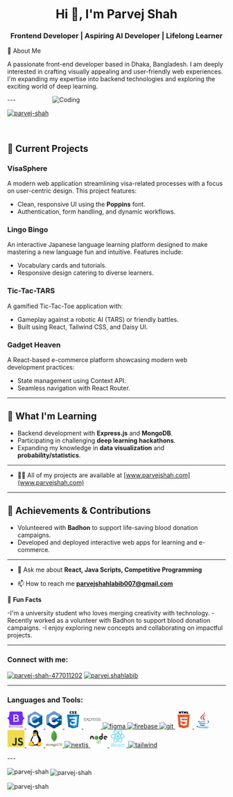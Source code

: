 <h1 align="center">Hi 👋, I'm Parvej Shah</h1>
<h3 align="center">Frontend Developer | Aspiring AI Developer | Lifelong Learner</h3
---

## 🚀 About Me

A passionate front-end developer based in Dhaka, Bangladesh. I am deeply interested in crafting visually appealing and user-friendly web experiences. I'm expanding my expertise into backend technologies and exploring the exciting world of deep learning.

<img align="right" alt="Coding" width="400" src="https://cdn.dribbble.com/users/1162077/screenshots/3848914/programmer.gif"/>
---                                                                                  
<p align="left"> <a href="https://github.com/ryo-ma/github-profile-trophy"><img src="https://github-profile-trophy.vercel.app/?username=parvej-shah" alt="parvej-shah" /></a> </p>

<p align="left"> <a href="https://twitter.com/" target="blank"><img src="https://img.shields.io/twitter/follow/?logo=twitter&style=for-the-badge" alt="" /></a> </p>

## 🌟 Current Projects

### **VisaSphere**
A modern web application streamlining visa-related processes with a focus on user-centric design. This project features:
- Clean, responsive UI using the **Poppins** font.
- Authentication, form handling, and dynamic workflows.

### **Lingo Bingo**
An interactive Japanese language learning platform designed to make mastering a new language fun and intuitive. Features include:
- Vocabulary cards and tutorials.
- Responsive design catering to diverse learners.

### **Tic-Tac-TARS**
A gamified Tic-Tac-Toe application with:
- Gameplay against a robotic AI (TARS) or friendly battles.
- Built using React, Tailwind CSS, and Daisy UI.

### **Gadget Heaven**
A React-based e-commerce platform showcasing modern web development practices:
- State management using Context API.
- Seamless navigation with React Router.

---

## 🌱 What I'm Learning
- Backend development with **Express.js** and **MongoDB**.
- Participating in challenging **deep learning hackathons**.
- Expanding my knowledge in **data visualization** and **probability/statistics**.
---
- 👨‍💻 All of my projects are available at [www.parvejshah.com](www.parvejshah.com)
---
## 🎯 Achievements & Contributions

- Volunteered with **Badhon** to support life-saving blood donation campaigns.
- Developed and deployed interactive web apps for learning and e-commerce.
 
---

- 💬 Ask me about **React, Java Scripts, Competitive Programming**

- 📫 How to reach me **parvejshahlabib007@gmail.com**

🎨 **Fun Facts**

-I'm a university student who loves merging creativity with technology.
-Recently worked as a volunteer with Badhon to support blood donation campaigns.
-I enjoy exploring new concepts and collaborating on impactful projects.

---

<h3 align="left">Connect with me:</h3>
<p align="left">
<a href="https://linkedin.com/in/parvej-shah-477011202" target="blank"><img align="center" src="https://raw.githubusercontent.com/rahuldkjain/github-profile-readme-generator/master/src/images/icons/Social/linked-in-alt.svg" alt="parvej-shah-477011202" height="30" width="40" /></a>
<a href="https://fb.com/parvej.shahlabib" target="blank"><img align="center" src="https://raw.githubusercontent.com/rahuldkjain/github-profile-readme-generator/master/src/images/icons/Social/facebook.svg" alt="parvej.shahlabib" height="30" width="40" /></a>
</p>

---

<h3 align="left">Languages and Tools:</h3>
<p align="left"> <a href="https://getbootstrap.com" target="_blank" rel="noreferrer"> <img src="https://raw.githubusercontent.com/devicons/devicon/master/icons/bootstrap/bootstrap-plain-wordmark.svg" alt="bootstrap" width="40" height="40"/> </a> <a href="https://www.cprogramming.com/" target="_blank" rel="noreferrer"> <img src="https://raw.githubusercontent.com/devicons/devicon/master/icons/c/c-original.svg" alt="c" width="40" height="40"/> </a> <a href="https://www.w3schools.com/cpp/" target="_blank" rel="noreferrer"> <img src="https://raw.githubusercontent.com/devicons/devicon/master/icons/cplusplus/cplusplus-original.svg" alt="cplusplus" width="40" height="40"/> </a> <a href="https://www.w3schools.com/css/" target="_blank" rel="noreferrer"> <img src="https://raw.githubusercontent.com/devicons/devicon/master/icons/css3/css3-original-wordmark.svg" alt="css3" width="40" height="40"/> </a> <a href="https://expressjs.com" target="_blank" rel="noreferrer"> <img src="https://raw.githubusercontent.com/devicons/devicon/master/icons/express/express-original-wordmark.svg" alt="express" width="40" height="40"/> </a> <a href="https://www.figma.com/" target="_blank" rel="noreferrer"> <img src="https://www.vectorlogo.zone/logos/figma/figma-icon.svg" alt="figma" width="40" height="40"/> </a> <a href="https://firebase.google.com/" target="_blank" rel="noreferrer"> <img src="https://www.vectorlogo.zone/logos/firebase/firebase-icon.svg" alt="firebase" width="40" height="40"/> </a> <a href="https://git-scm.com/" target="_blank" rel="noreferrer"> <img src="https://www.vectorlogo.zone/logos/git-scm/git-scm-icon.svg" alt="git" width="40" height="40"/> </a> <a href="https://www.w3.org/html/" target="_blank" rel="noreferrer"> <img src="https://raw.githubusercontent.com/devicons/devicon/master/icons/html5/html5-original-wordmark.svg" alt="html5" width="40" height="40"/> </a> <a href="https://www.java.com" target="_blank" rel="noreferrer"> <img src="https://raw.githubusercontent.com/devicons/devicon/master/icons/java/java-original.svg" alt="java" width="40" height="40"/> </a> <a href="https://developer.mozilla.org/en-US/docs/Web/JavaScript" target="_blank" rel="noreferrer"> <img src="https://raw.githubusercontent.com/devicons/devicon/master/icons/javascript/javascript-original.svg" alt="javascript" width="40" height="40"/> </a> <a href="https://www.linux.org/" target="_blank" rel="noreferrer"> <img src="https://raw.githubusercontent.com/devicons/devicon/master/icons/linux/linux-original.svg" alt="linux" width="40" height="40"/> </a> <a href="https://www.mongodb.com/" target="_blank" rel="noreferrer"> <img src="https://raw.githubusercontent.com/devicons/devicon/master/icons/mongodb/mongodb-original-wordmark.svg" alt="mongodb" width="40" height="40"/> </a> <a href="https://nextjs.org/" target="_blank" rel="noreferrer"> <img src="https://cdn.worldvectorlogo.com/logos/nextjs-2.svg" alt="nextjs" width="40" height="40"/> </a> <a href="https://nodejs.org" target="_blank" rel="noreferrer"> <img src="https://raw.githubusercontent.com/devicons/devicon/master/icons/nodejs/nodejs-original-wordmark.svg" alt="nodejs" width="40" height="40"/> </a> <a href="https://reactjs.org/" target="_blank" rel="noreferrer"> <img src="https://raw.githubusercontent.com/devicons/devicon/master/icons/react/react-original-wordmark.svg" alt="react" width="40" height="40"/> </a> <a href="https://tailwindcss.com/" target="_blank" rel="noreferrer"> <img src="https://www.vectorlogo.zone/logos/tailwindcss/tailwindcss-icon.svg" alt="tailwind" width="40" height="40"/> </a> </p>
---

<p><img align="left" src="https://github-readme-stats.vercel.app/api/top-langs?username=parvej-shah&show_icons=true&locale=en&layout=compact" alt="parvej-shah" /></p>

<p>&nbsp;<img align="center" src="https://github-readme-stats.vercel.app/api?username=parvej-shah&show_icons=true&locale=en" alt="parvej-shah" /></p>

<p><img align="center" src="https://github-readme-streak-stats.herokuapp.com/?user=parvej-shah&" alt="parvej-shah" /></p>
